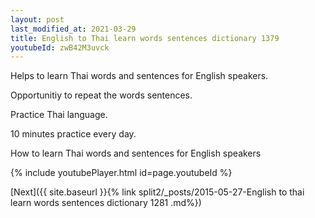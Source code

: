```yaml
---
layout: post
last_modified_at: 2021-03-29
title: English to Thai learn words sentences dictionary 1379 
youtubeId: zwB42M3uvck
---
```

 
 
Helps to learn Thai words and sentences for English speakers.

Opportunitiy to repeat the words sentences. 

Practice Thai language. 
 
10 minutes practice every day. 
 
How to learn Thai words and sentences for English speakers 
 
{% include youtubePlayer.html id=page.youtubeId %}
 
 
[Next]({{ site.baseurl }}{% link  split2/_posts/2015-05-27-English to thai learn words sentences dictionary 1281 .md%})
 
